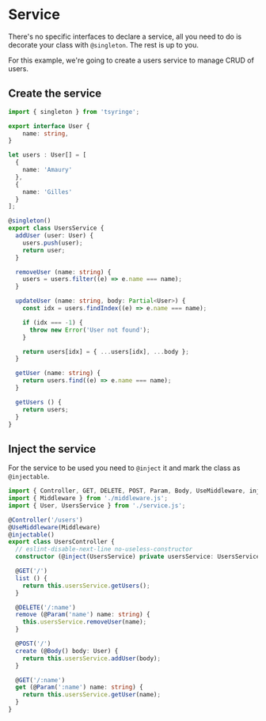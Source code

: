 # Service

There's no specific interfaces to declare a service, all you need to do is decorate your class with `@singleton`. The rest is up to you.

For this example, we're going to create a users service to manage CRUD of users.

## Create the service

```ts title="service.ts"
import { singleton } from 'tsyringe';

export interface User {
    name: string,
}

let users : User[] = [
  {
    name: 'Amaury'
  },
  {
    name: 'Gilles'
  }
];

@singleton()
export class UsersService {
  addUser (user: User) {
    users.push(user);
    return user;
  }

  removeUser (name: string) {
    users = users.filter((e) => e.name === name);
  }

  updateUser (name: string, body: Partial<User>) {
    const idx = users.findIndex((e) => e.name === name);

    if (idx === -1) {
      throw new Error('User not found');
    }

    return users[idx] = { ...users[idx], ...body };
  }

  getUser (name: string) {
    return users.find((e) => e.name === name);
  }

  getUsers () {
    return users;
  }
}
```

## Inject the service

For the service to be used you need to `@inject` it and mark the class as `@injectable`.

```ts title="controller.ts" hl_lines="7 10 14 19 24 29"
import { Controller, GET, DELETE, POST, Param, Body, UseMiddleware, injectable, inject } from '@triptyk/nfw-core';
import { Middleware } from './middleware.js';
import { User, UsersService } from './service.js';

@Controller('/users')
@UseMiddleware(Middleware)
@injectable()
export class UsersController {
  // eslint-disable-next-line no-useless-constructor
  constructor (@inject(UsersService) private usersService: UsersService) {}

  @GET('/')
  list () {
    return this.usersService.getUsers();
  }

  @DELETE('/:name')
  remove (@Param('name') name: string) {
    this.usersService.removeUser(name);
  }

  @POST('/')
  create (@Body() body: User) {
    return this.usersService.addUser(body);
  }

  @GET('/:name')
  get (@Param(':name') name: string) {
    return this.usersService.getUser(name);
  }
}

```